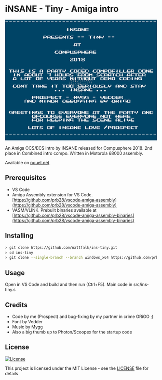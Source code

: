 # iNSANE - Tiny - Amiga intro

![iNSANE Tiny](screenshot.png)

An Amiga OCS/ECS intro by iNSANE released for Compusphere 2018. 2nd place in Combined intro compo. Written in Motorola 68000 assembly.

Available on [pouet.net](https://www.pouet.net/prod.php?which=79326)

## Prerequisites

- VS Code
- Amiga Assembly extension for VS Code. [https://github.com/prb28/vscode-amiga-assembly](https://github.com/prb28/vscode-amiga-assembly)
- VASM/VLINK. Prebuilt binaries available at [https://github.com/prb28/vscode-amiga-assembly-binaries](https://github.com/prb28/vscode-amiga-assembly-binaries)

## Installing

```bash
> git clone https://github.com/nattfalk/ins-tiny.git
> cd ins-tiny
> git clone --single-branch --branch windows_x64 https://github.com/prb28/vscode-amiga-assembly-binaries.git bin\windows_x64
```

## Usage

Open in VS Code and build and then run (Ctrl+F5). Main code in src/ins-tiny.s

## Credits

- Code by me (Prospect) and bug-fixing by my partner in crime ORiGO ;)
- Font by Vedder
- Music by Mygg
- Also a big thumb up to Photon/Scoopex for the startup code

## License

[![License](http://img.shields.io/:license-mit-blue.svg?style=flat-square)](http://badges.mit-license.org)

This project is licensed under the MIT License - see the [LICENSE](LICENSE) file for details
